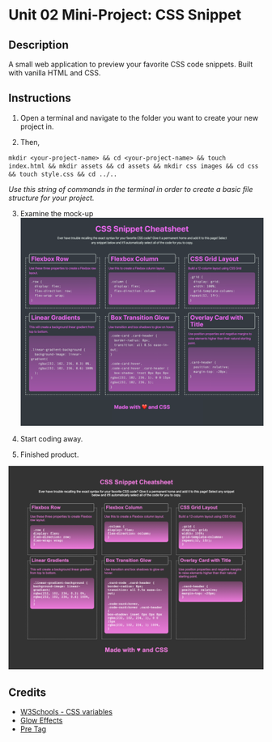 # Unit 02 Mini-Project: CSS Snippet

## Description
A small web application to preview your favorite CSS code snippets. Built with vanilla HTML and CSS.

## Instructions

1. Open a terminal and navigate to the folder you want to create your new project in.

2. Then, 
```
mkdir <your-project-name> && cd <your-project-name> && touch index.html && mkdir assets && cd assets && mkdir css images && cd css && touch style.css && cd ../..
```

*Use this string of commands in the terminal in order to create a basic file structure for your project.*

3. Examine the mock-up ![Original Mock-up](/Images/01-app-desktop.png)

4. Start coding away.

5. Finished product.

![Screenshot](/images/screenshot.png)

## Credits

* [W3Schools - CSS variables](https://www.w3schools.com/css/css3_variables.asp)
* [Glow Effects](https://codersblock.com/blog/creating-glow-effects-with-css/)
* [Pre Tag](https://css-tricks.com/considerations-styling-pre-tag/)
